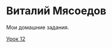 

# Виталий Мясоедов
Мои домашние задания.

[Урок 12](https://vitaliymyasoedov.github.io/lession_12 "Моя домашка")
